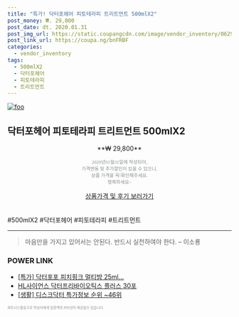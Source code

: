 ```yaml
--- 
title: "특가! 닥터포헤어 피토테라피 트리트먼트 500mlX2" 
post_money: ₩. 29,800 
post_date: dt. 2020.01.31 
post_img_url: https://static.coupangcdn.com/image/vendor_inventory/0629/6d5d9aac901b757fed5d3c78c060871bfcb885ee18dda8e04f576a2bdeaf.jpg 
post_link_url: https://coupa.ng/bnFRBF 
categories: 
  - vendor_inventory 
tags: 
  - 500mlX2 
  - 닥터포헤어 
  - 피토테라피 
  - 트리트먼트 
--- 
```

[![foo](https://static.coupangcdn.com/image/vendor_inventory/0629/6d5d9aac901b757fed5d3c78c060871bfcb885ee18dda8e04f576a2bdeaf.jpg)](https://coupa.ng/bnFRBF) 

## 닥터포헤어 피토테라피 트리트먼트 500mlX2 
<p style="text-align: center;">**₩ 29,800**</p> 
<p style="text-align: center;"><span style="color: #898c8f; font-family: Georgia,Times,serif; font-size: 0.75em;">2020년01월31일에 작성되어, <br>가격변동 및 추가할인이 있을 수 있으니,<br> 상품 가격을 꼭!확인해주세요.<br>행복하세요~</span> 
</p>	 
<div markdown="0" style="text-align: center;"><a href="https://coupa.ng/bnFRBF" class="btn btn--success">상품가격 및 후기 보러가기</a></div> 
<br><br> 
  #500mlX2 #닥터포헤어 #피토테라피 #트리트먼트 
<hr> 

> 마음만을 가지고 있어서는 안된다. 반드시 실천하여야 한다. – 이소룡 


### POWER LINK

* <a href="https://blog.naver.com/sakai111/221785789762" target="_blank">[특가] 닥터포포 피치핑크 멀티밤 25ml...</a>
* <a href="https://blog.naver.com/santokki14/221787299446" target="_blank">HL사이언스 닥터프리바이오틱스 플러스 30포</a>
* <a href="https://blog.naver.com/sakai111/221781648893" target="_blank"> [생활] 디스크닥터 특가정보 순위 ~46위</a>

<span style="color: #898c8f; font-family: Georgia,Times,serif; font-size: 0.55em;">파트너스활동으로 작성자에게 일정액의 커미션이 제공될수 있습니다.</span> 
